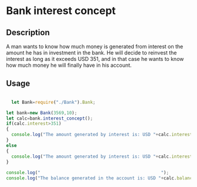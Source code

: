 # Bank interest concept

## Description

A man wants to know how much money is generated from interest on the amount he has in investment in the bank. He will decide to reinvest the interest as long as it exceeds USD 351, and in that case he wants to know how much money he will finally have in his account.

## Usage

```Javascript

  let Bank=require("./Bank").Bank;

let bank=new Bank(3569,10);
let calc=bank.interest_concept();
if(calc.interest>351)
{
  console.log("The amount generated by interest is: USD "+calc.interest+" exceeds USD 351");  
}
else
{
  console.log("The amount generated by interest is: USD "+calc.interest+" does not exceeds USD 351");  
}
 
console.log("                                              ");
console.log("The balance generated in the account is: USD "+calc.balanced_generated);

```